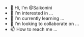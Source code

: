 - 👋 Hi, I’m @Saikonini
- 👀 I’m interested in ...
- 🌱 I’m currently learning ...
- 💞️ I’m looking to collaborate on ...
- 📫 How to reach me ...

<!---
Saikonini/Saikonini is a ✨ special ✨ repository because its `README.md` (this file) appears on your GitHub profile.
You can click the Preview link to take a look at your changes.
--->
